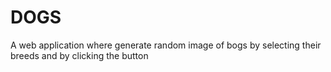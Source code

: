 # DOGS
A web application where generate random image of bogs by selecting their breeds and by clicking the button
